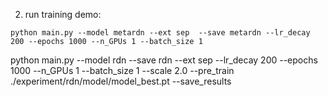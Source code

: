 2. run training demo:
```
python main.py --model metardn --ext sep  --save metardn --lr_decay 200 --epochs 1000 --n_GPUs 1 --batch_size 1
```

python main.py --model rdn --save rdn --ext sep --lr_decay 200 --epochs 1000 --n_GPUs 1 --batch_size 1 --scale 2.0 --pre_train ./experiment/rdn/model/model_best.pt --save_results